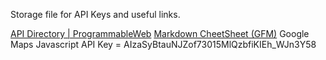 Storage file for API Keys and useful links.

[API Directory | ProgrammableWeb](https://www.programmableweb.com/apis/directory)
[Markdown CheetSheet (GFM)](https://github.com/adam-p/markdown-here/wiki/Markdown-Cheatsheet)
Google Maps Javascript API Key = AIzaSyBtauNJZof73015MlQzbfiKIEh_WJn3Y58
